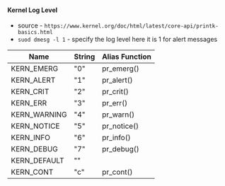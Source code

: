 #### Kernel Log Level

- source - `https://www.kernel.org/doc/html/latest/core-api/printk-basics.html`
- `suod dmesg -l 1` - specify the log level here it is 1 for alert messages

| Name         | String | Alias Function |
| ------------ | ------ | -------------- |
| KERN_EMERG   | "0"    | pr_emerg()     |
| KERN_ALERT   | "1"    | pr_alert()     |
| KERN_CRIT    | "2"    | pr_crit()      |
| KERN_ERR     | "3"    | pr_err()       |
| KERN_WARNING | "4"    | pr_warn()      |
| KERN_NOTICE  | "5"    | pr_notice()    |
| KERN_INFO    | "6"    | pr_info()      |
| KERN_DEBUG   | "7"    | pr_debug()     |
| KERN_DEFAULT | ""     |                |
| KERN_CONT    | "c"    | pr_cont()      |
